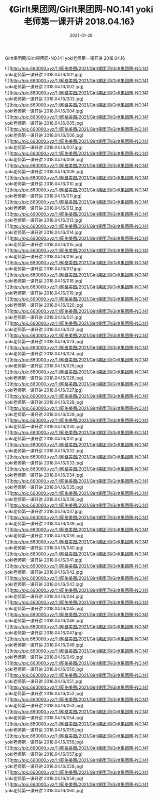 ﻿---
layout: post
title:  《Girlt果团网/Girlt果团网-NO.141 yoki老师第一课开讲 2018.04.16》
date:   2021-01-28
img: http://pic.660000.xyz/1:/网络美图/2021/Girlt果团网/Girlt果团网-NO.141 yoki老师第一课开讲 2018.04.16/000.jpg
categories: [美女, 清纯, 唯美]
---

Girlt果团网/Girlt果团网-NO.141 yoki老师第一课开讲 2018.04.16

 ![](http://pic.660000.xyz/1:/网络美图/2021/Girlt果团网/Girlt果团网-NO.141 yoki老师第一课开讲 2018.04.16/001.jpg) <br>![](http://pic.660000.xyz/1:/网络美图/2021/Girlt果团网/Girlt果团网-NO.141 yoki老师第一课开讲 2018.04.16/002.jpg) <br>![](http://pic.660000.xyz/1:/网络美图/2021/Girlt果团网/Girlt果团网-NO.141 yoki老师第一课开讲 2018.04.16/003.jpg) <br>![](http://pic.660000.xyz/1:/网络美图/2021/Girlt果团网/Girlt果团网-NO.141 yoki老师第一课开讲 2018.04.16/004.jpg) <br>![](http://pic.660000.xyz/1:/网络美图/2021/Girlt果团网/Girlt果团网-NO.141 yoki老师第一课开讲 2018.04.16/005.jpg) <br>![](http://pic.660000.xyz/1:/网络美图/2021/Girlt果团网/Girlt果团网-NO.141 yoki老师第一课开讲 2018.04.16/006.jpg) <br>![](http://pic.660000.xyz/1:/网络美图/2021/Girlt果团网/Girlt果团网-NO.141 yoki老师第一课开讲 2018.04.16/007.jpg) <br>![](http://pic.660000.xyz/1:/网络美图/2021/Girlt果团网/Girlt果团网-NO.141 yoki老师第一课开讲 2018.04.16/008.jpg) <br>![](http://pic.660000.xyz/1:/网络美图/2021/Girlt果团网/Girlt果团网-NO.141 yoki老师第一课开讲 2018.04.16/009.jpg) <br>![](http://pic.660000.xyz/1:/网络美图/2021/Girlt果团网/Girlt果团网-NO.141 yoki老师第一课开讲 2018.04.16/010.jpg) <br>![](http://pic.660000.xyz/1:/网络美图/2021/Girlt果团网/Girlt果团网-NO.141 yoki老师第一课开讲 2018.04.16/011.jpg) <br>![](http://pic.660000.xyz/1:/网络美图/2021/Girlt果团网/Girlt果团网-NO.141 yoki老师第一课开讲 2018.04.16/012.jpg) <br>![](http://pic.660000.xyz/1:/网络美图/2021/Girlt果团网/Girlt果团网-NO.141 yoki老师第一课开讲 2018.04.16/013.jpg) <br>![](http://pic.660000.xyz/1:/网络美图/2021/Girlt果团网/Girlt果团网-NO.141 yoki老师第一课开讲 2018.04.16/014.jpg) <br>![](http://pic.660000.xyz/1:/网络美图/2021/Girlt果团网/Girlt果团网-NO.141 yoki老师第一课开讲 2018.04.16/015.jpg) <br>![](http://pic.660000.xyz/1:/网络美图/2021/Girlt果团网/Girlt果团网-NO.141 yoki老师第一课开讲 2018.04.16/016.jpg) <br>![](http://pic.660000.xyz/1:/网络美图/2021/Girlt果团网/Girlt果团网-NO.141 yoki老师第一课开讲 2018.04.16/017.jpg) <br>![](http://pic.660000.xyz/1:/网络美图/2021/Girlt果团网/Girlt果团网-NO.141 yoki老师第一课开讲 2018.04.16/018.jpg) <br>![](http://pic.660000.xyz/1:/网络美图/2021/Girlt果团网/Girlt果团网-NO.141 yoki老师第一课开讲 2018.04.16/019.jpg) <br>![](http://pic.660000.xyz/1:/网络美图/2021/Girlt果团网/Girlt果团网-NO.141 yoki老师第一课开讲 2018.04.16/020.jpg) <br>![](http://pic.660000.xyz/1:/网络美图/2021/Girlt果团网/Girlt果团网-NO.141 yoki老师第一课开讲 2018.04.16/021.jpg) <br>![](http://pic.660000.xyz/1:/网络美图/2021/Girlt果团网/Girlt果团网-NO.141 yoki老师第一课开讲 2018.04.16/022.jpg) <br>![](http://pic.660000.xyz/1:/网络美图/2021/Girlt果团网/Girlt果团网-NO.141 yoki老师第一课开讲 2018.04.16/023.jpg) <br>![](http://pic.660000.xyz/1:/网络美图/2021/Girlt果团网/Girlt果团网-NO.141 yoki老师第一课开讲 2018.04.16/024.jpg) <br>![](http://pic.660000.xyz/1:/网络美图/2021/Girlt果团网/Girlt果团网-NO.141 yoki老师第一课开讲 2018.04.16/025.jpg) <br>![](http://pic.660000.xyz/1:/网络美图/2021/Girlt果团网/Girlt果团网-NO.141 yoki老师第一课开讲 2018.04.16/026.jpg) <br>![](http://pic.660000.xyz/1:/网络美图/2021/Girlt果团网/Girlt果团网-NO.141 yoki老师第一课开讲 2018.04.16/027.jpg) <br>![](http://pic.660000.xyz/1:/网络美图/2021/Girlt果团网/Girlt果团网-NO.141 yoki老师第一课开讲 2018.04.16/028.jpg) <br>![](http://pic.660000.xyz/1:/网络美图/2021/Girlt果团网/Girlt果团网-NO.141 yoki老师第一课开讲 2018.04.16/029.jpg) <br>![](http://pic.660000.xyz/1:/网络美图/2021/Girlt果团网/Girlt果团网-NO.141 yoki老师第一课开讲 2018.04.16/030.jpg) <br>![](http://pic.660000.xyz/1:/网络美图/2021/Girlt果团网/Girlt果团网-NO.141 yoki老师第一课开讲 2018.04.16/031.jpg) <br>![](http://pic.660000.xyz/1:/网络美图/2021/Girlt果团网/Girlt果团网-NO.141 yoki老师第一课开讲 2018.04.16/032.jpg) <br>![](http://pic.660000.xyz/1:/网络美图/2021/Girlt果团网/Girlt果团网-NO.141 yoki老师第一课开讲 2018.04.16/033.jpg) <br>![](http://pic.660000.xyz/1:/网络美图/2021/Girlt果团网/Girlt果团网-NO.141 yoki老师第一课开讲 2018.04.16/034.jpg) <br>![](http://pic.660000.xyz/1:/网络美图/2021/Girlt果团网/Girlt果团网-NO.141 yoki老师第一课开讲 2018.04.16/035.jpg) <br>![](http://pic.660000.xyz/1:/网络美图/2021/Girlt果团网/Girlt果团网-NO.141 yoki老师第一课开讲 2018.04.16/036.jpg) <br>![](http://pic.660000.xyz/1:/网络美图/2021/Girlt果团网/Girlt果团网-NO.141 yoki老师第一课开讲 2018.04.16/037.jpg) <br>![](http://pic.660000.xyz/1:/网络美图/2021/Girlt果团网/Girlt果团网-NO.141 yoki老师第一课开讲 2018.04.16/038.jpg) <br>![](http://pic.660000.xyz/1:/网络美图/2021/Girlt果团网/Girlt果团网-NO.141 yoki老师第一课开讲 2018.04.16/039.jpg) <br>![](http://pic.660000.xyz/1:/网络美图/2021/Girlt果团网/Girlt果团网-NO.141 yoki老师第一课开讲 2018.04.16/040.jpg) <br>![](http://pic.660000.xyz/1:/网络美图/2021/Girlt果团网/Girlt果团网-NO.141 yoki老师第一课开讲 2018.04.16/041.jpg) <br>![](http://pic.660000.xyz/1:/网络美图/2021/Girlt果团网/Girlt果团网-NO.141 yoki老师第一课开讲 2018.04.16/042.jpg) <br>![](http://pic.660000.xyz/1:/网络美图/2021/Girlt果团网/Girlt果团网-NO.141 yoki老师第一课开讲 2018.04.16/043.jpg) <br>![](http://pic.660000.xyz/1:/网络美图/2021/Girlt果团网/Girlt果团网-NO.141 yoki老师第一课开讲 2018.04.16/044.jpg) <br>![](http://pic.660000.xyz/1:/网络美图/2021/Girlt果团网/Girlt果团网-NO.141 yoki老师第一课开讲 2018.04.16/045.jpg) <br>![](http://pic.660000.xyz/1:/网络美图/2021/Girlt果团网/Girlt果团网-NO.141 yoki老师第一课开讲 2018.04.16/046.jpg) <br>![](http://pic.660000.xyz/1:/网络美图/2021/Girlt果团网/Girlt果团网-NO.141 yoki老师第一课开讲 2018.04.16/047.jpg) <br>![](http://pic.660000.xyz/1:/网络美图/2021/Girlt果团网/Girlt果团网-NO.141 yoki老师第一课开讲 2018.04.16/048.jpg) <br>![](http://pic.660000.xyz/1:/网络美图/2021/Girlt果团网/Girlt果团网-NO.141 yoki老师第一课开讲 2018.04.16/049.jpg) <br>![](http://pic.660000.xyz/1:/网络美图/2021/Girlt果团网/Girlt果团网-NO.141 yoki老师第一课开讲 2018.04.16/050.jpg) <br>![](http://pic.660000.xyz/1:/网络美图/2021/Girlt果团网/Girlt果团网-NO.141 yoki老师第一课开讲 2018.04.16/051.jpg) <br>![](http://pic.660000.xyz/1:/网络美图/2021/Girlt果团网/Girlt果团网-NO.141 yoki老师第一课开讲 2018.04.16/052.jpg) <br>![](http://pic.660000.xyz/1:/网络美图/2021/Girlt果团网/Girlt果团网-NO.141 yoki老师第一课开讲 2018.04.16/053.jpg) <br>![](http://pic.660000.xyz/1:/网络美图/2021/Girlt果团网/Girlt果团网-NO.141 yoki老师第一课开讲 2018.04.16/054.jpg) <br>![](http://pic.660000.xyz/1:/网络美图/2021/Girlt果团网/Girlt果团网-NO.141 yoki老师第一课开讲 2018.04.16/055.jpg) <br>![](http://pic.660000.xyz/1:/网络美图/2021/Girlt果团网/Girlt果团网-NO.141 yoki老师第一课开讲 2018.04.16/056.jpg) <br>![](http://pic.660000.xyz/1:/网络美图/2021/Girlt果团网/Girlt果团网-NO.141 yoki老师第一课开讲 2018.04.16/057.jpg) <br>![](http://pic.660000.xyz/1:/网络美图/2021/Girlt果团网/Girlt果团网-NO.141 yoki老师第一课开讲 2018.04.16/058.jpg) <br>![](http://pic.660000.xyz/1:/网络美图/2021/Girlt果团网/Girlt果团网-NO.141 yoki老师第一课开讲 2018.04.16/059.jpg) <br>![](http://pic.660000.xyz/1:/网络美图/2021/Girlt果团网/Girlt果团网-NO.141 yoki老师第一课开讲 2018.04.16/060.jpg) <br>